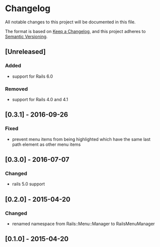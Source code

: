 # Changelog
All notable changes to this project will be documented in this file.

The format is based on [Keep a Changelog](https://keepachangelog.com/en/1.0.0/),
and this project adheres to [Semantic Versioning](https://semver.org/spec/v2.0.0.html).

## [Unreleased]
### Added
- support for Rails 6.0
### Removed
- support for Rails 4.0 and 4.1

## [0.3.1] - 2016-09-26
### Fixed
- prevent menu items from being highlighted which have the same last path element as other menu items

## [0.3.0] - 2016-07-07
### Changed
- rails 5.0 support

## [0.2.0] - 2015-04-20
### Changed
- renamed namespace from Rails::Menu::Manager to RailsMenuManager

## [0.1.0] - 2015-04-20
